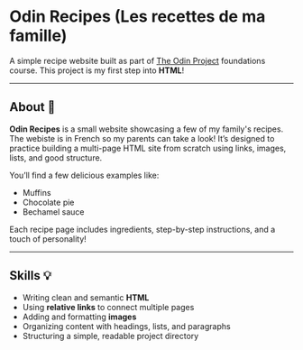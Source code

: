 # Odin Recipes (Les recettes de ma famille)

A simple recipe website built as part of [The Odin Project](https://www.theodinproject.com/) foundations course. This project is my first step into **HTML**!

---

## About 🍳

**Odin Recipes** is a small website showcasing a few of my family's recipes. The webiste is in French so my parents can take a look! 
It’s designed to practice building a multi-page HTML site from scratch using links, images, lists, and good structure.  

You’ll find a few delicious examples like:
- Muffins 
- Chocolate pie 
- Bechamel sauce 

Each recipe page includes ingredients, step-by-step instructions, and a touch of personality!

---

## Skills 💡

- Writing clean and semantic **HTML**  
- Using **relative links** to connect multiple pages  
- Adding and formatting **images**  
- Organizing content with headings, lists, and paragraphs  
- Structuring a simple, readable project directory  
